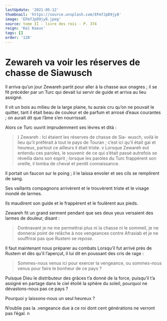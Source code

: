 ```yaml
---
lastUpdate: '2021-05-12'
thumbnail: 'https://source.unsplash.com/EFm7JpD9jy8'
image: 'EFm7JpD9jy8.jpeg'
source: tome II - livre des rois - P. 374
reign: 'Keï Kaous'
tags: []
order: '128'
---
```


# Zewareh va voir les réserves de chasse de Siawusch

Il arriva qu’un jour Zewareh partit pour aller à la chasse aux onagres ; il se fit précéder par un Turc qui devait lui servir de guide et arriva au lieu assigné.

Il vit un bois au milieu de la large plaine, tu aurais cru qu’on ne pouvait le quitter, tant il était beau de couleur et de parfum et arrosé d’eaux courantes ; on aurait dit que l’âme s’en nourrissait.

Alors ce Turc ouvrit imprudemment ses lèvres et dità :

> ) Zewareh : Ici étaient les réserves de chasse de Sia- wusch, voilà le lieu qu’il préférait à tout le pays de Touran ; c’est ici qu’il était gai et heureux, partout ce ailleurs il était triste. v Lorsque Zewareh eut entendu ces paroles, le souvenir de ce qui s’était passé autrefois se réveilla dans son esprit ; lorsque les paroles du Turc frappèrent son oreille, il tomba de cheval et perdit connaissance.

Il portait un faucon sur le poing ; il le laissa envoler et ses cils se remplirent de sang.

Ses vaillants compagnons arrivèrent et le trouvèrent triste et le visage inondé de larmes.

Ils maudirent son guide et le frappèrent et le foulèrent aux pieds.

Zewareh fit un grand serment pendant que ses deux yeux versaient des larmes de douleur, disant :

> Dorénavant je ne me permettrai plus ni la chasse ni le sommeil, je ne donnerai point de relâche à nos vengeances contre Afrasiab et je ne souffrirai pas que Rustem se repose.

Il faut maintenant nous préparer au combats Lorsqu’il fut arrivé près de Rustem et dès qu’il l’aperçut, il lui dit en poussant des cris de rage :

> Sommes-nous venus ici pour exercer la vengeance, ou sommes-nous venus pour faire le bonheur de ce pays ?

Puisque Dieu le distributeur des grâces t’a donné de la force, puisqu’il t’a assigné en partage dans le ciel étoilé la sphère du soleil, pourquoi ne dévastons-nous pas ce pays ?

Pourquoi y laissons-nous un seul heureux ?

N’oublie pas la 
 .vengeance due à ce roi dont cent générations ne verront pas l’égal. n
